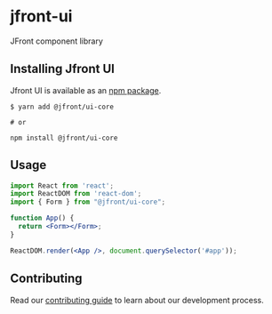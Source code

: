 # jfront-ui
JFront component library

## Installing Jfront UI

Jfront UI is available as an [npm package](https://www.npmjs.com/package/@jfront/ui-core).

```
$ yarn add @jfront/ui-core

# or

npm install @jfront/ui-core
```


## Usage

```jsx
import React from 'react';
import ReactDOM from 'react-dom';
import { Form } from "@jfront/ui-core";

function App() {
  return <Form></Form>;
}

ReactDOM.render(<App />, document.querySelector('#app'));
```

## Contributing

Read our [contributing guide](https://github.com/Jepria/jfront-ui/blob/develop/CONTRIBUTING.md) to learn about our development process.
